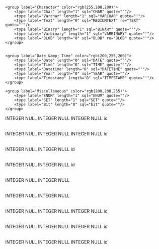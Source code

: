 <?xml version="1.0" encoding="utf-8" ?>
<!-- SQL XML created by WWW SQL Designer, https://github.com/ondras/wwwsqldesigner/ -->
<!-- Active URL: http://db.lewagon.com/ -->
<sql>
<datatypes db="mysql">
    <group label="Numeric" color="rgb(238,238,170)">
        <type label="Integer" length="0" sql="INTEGER" quote=""/>
         <type label="TINYINT" length="0" sql="TINYINT" quote=""/>
         <type label="SMALLINT" length="0" sql="SMALLINT" quote=""/>
         <type label="MEDIUMINT" length="0" sql="MEDIUMINT" quote=""/>
         <type label="INT" length="0" sql="INT" quote=""/>
        <type label="BIGINT" length="0" sql="BIGINT" quote=""/>
        <type label="Decimal" length="1" sql="DECIMAL" re="DEC" quote=""/>
        <type label="Single precision" length="0" sql="FLOAT" quote=""/>
        <type label="Double precision" length="0" sql="DOUBLE" re="DOUBLE" quote=""/>
    </group>


    <group label="Character" color="rgb(255,200,200)">
        <type label="Char" length="1" sql="CHAR" quote="'"/>
        <type label="Varchar" length="1" sql="VARCHAR" quote="'"/>
        <type label="Text" length="0" sql="MEDIUMTEXT" re="TEXT" quote="'"/>
        <type label="Binary" length="1" sql="BINARY" quote="'"/>
        <type label="Varbinary" length="1" sql="VARBINARY" quote="'"/>
        <type label="BLOB" length="0" sql="BLOB" re="BLOB" quote="'"/>
    </group>


    <group label="Date &amp; Time" color="rgb(200,255,200)">
        <type label="Date" length="0" sql="DATE" quote="'"/>
        <type label="Time" length="0" sql="TIME" quote="'"/>
        <type label="Datetime" length="0" sql="DATETIME" quote="'"/>
        <type label="Year" length="0" sql="YEAR" quote=""/>
        <type label="Timestamp" length="0" sql="TIMESTAMP" quote="'"/>
    </group>

    <group label="Miscellaneous" color="rgb(200,200,255)">
        <type label="ENUM" length="1" sql="ENUM" quote=""/>
        <type label="SET" length="1" sql="SET" quote=""/>
        <type label="Bit" length="0" sql="bit" quote=""/>
    </group>
</datatypes><table x="577" y="37" name="partnerships">
<row name="id" null="1" autoincrement="1">
<datatype>INTEGER</datatype>
<default>NULL</default></row>
<row name="university_id" null="1" autoincrement="0">
<datatype>INTEGER</datatype>
<default>NULL</default><relation table="universities" row="id" />
</row>
<row name="partner_id" null="1" autoincrement="0">
<datatype>INTEGER</datatype>
<default>NULL</default><relation table="universities" row="id" />
</row>
<key type="PRIMARY" name="">
<part>id</part>
</key>
</table>
<table x="277" y="184" name="universities">
<row name="id" null="1" autoincrement="1">
<datatype>INTEGER</datatype>
<default>NULL</default></row>
<row name="name" null="1" autoincrement="0">
<datatype>INTEGER</datatype>
<default>NULL</default></row>
<row name="address_id" null="1" autoincrement="0">
<datatype>INTEGER</datatype>
<default>NULL</default><relation table="address" row="id" />
</row>
<key type="PRIMARY" name="">
<part>id</part>
</key>
</table>
<table x="886" y="224" name="countries">
<row name="id" null="1" autoincrement="1">
<datatype>INTEGER</datatype>
<default>NULL</default></row>
<row name="name" null="1" autoincrement="0">
<datatype>INTEGER</datatype>
<default>NULL</default></row>
<key type="PRIMARY" name="">
<part>id</part>
</key>
</table>
<table x="909" y="415" name="cities">
<row name="id" null="1" autoincrement="1">
<datatype>INTEGER</datatype>
<default>NULL</default></row>
<row name="name" null="1" autoincrement="0">
<datatype>INTEGER</datatype>
<default>NULL</default></row>
<key type="PRIMARY" name="">
<part>id</part>
</key>
</table>
<table x="1130" y="316" name="operators(phone)">
<row name="name" null="1" autoincrement="0">
<datatype>INTEGER</datatype>
<default>NULL</default></row>
<row name="country_id" null="1" autoincrement="0">
<datatype>INTEGER</datatype>
<default>NULL</default><relation table="countries" row="id" />
</row>
<key type="PRIMARY" name="">
</key>
</table>
<table x="1132" y="430" name="flats">
<row name="price" null="1" autoincrement="0">
<datatype>INTEGER</datatype>
<default>NULL</default></row>
<row name="city_id" null="1" autoincrement="0">
<datatype>INTEGER</datatype>
<default>NULL</default><relation table="cities" row="id" />
</row>
<key type="PRIMARY" name="">
</key>
</table>
<table x="112" y="188" name="users">
<row name="id" null="1" autoincrement="1">
<datatype>INTEGER</datatype>
<default>NULL</default></row>
<row name="name" null="1" autoincrement="0">
<datatype>INTEGER</datatype>
<default>NULL</default></row>
<row name="university_id" null="1" autoincrement="0">
<datatype>INTEGER</datatype>
<default>NULL</default><relation table="universities" row="id" />
</row>
<key type="PRIMARY" name="">
<part>id</part>
</key>
</table>
<table x="1125" y="168" name="banks">
<row name="id" null="1" autoincrement="1">
<datatype>INTEGER</datatype>
<default>NULL</default></row>
<row name="name" null="1" autoincrement="0">
<datatype>INTEGER</datatype>
<default>NULL</default></row>
<row name="country_id" null="1" autoincrement="0">
<datatype>INTEGER</datatype>
<default>NULL</default><relation table="countries" row="id" />
</row>
<key type="PRIMARY" name="">
<part>id</part>
</key>
</table>
<table x="646" y="264" name="address">
<row name="id" null="1" autoincrement="1">
<datatype>INTEGER</datatype>
<default>NULL</default></row>
<row name="country_id" null="1" autoincrement="0">
<datatype>INTEGER</datatype>
<default>NULL</default><relation table="countries" row="id" />
</row>
<row name="city_id" null="1" autoincrement="0">
<datatype>INTEGER</datatype>
<default>NULL</default><relation table="cities" row="id" />
</row>
<key type="PRIMARY" name="">
<part>id</part>
</key>
</table>
</sql>

